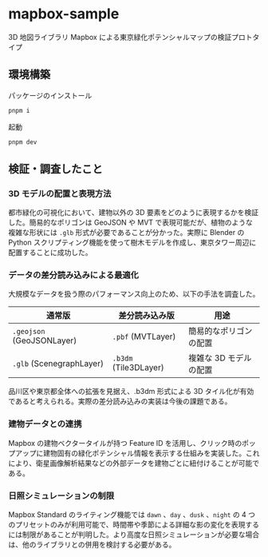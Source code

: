 # mapbox-sample

3D 地図ライブラリ Mapbox による東京緑化ポテンシャルマップの検証プロトタイプ

## 環境構築

パッケージのインストール

```sh
pnpm i
```

起動

```sh
pnpm dev
```

## 検証・調査したこと

### 3D モデルの配置と表現方法

都市緑化の可視化において、建物以外の 3D 要素をどのように表現するかを検証した。簡易的なポリゴンは GeoJSON や MVT で表現可能だが、植物のような複雑な形状には `.glb` 形式が必要であることが分かった。実際に Blender の Python スクリプティング機能を使って樹木モデルを作成し、東京タワー周辺に配置することに成功した。

### データの差分読み込みによる最適化

大規模なデータを扱う際のパフォーマンス向上のため、以下の手法を調査した。

| 通常版                    | 差分読み込み版        | 用途                   |
| ------------------------- | --------------------- | ---------------------- |
| `.geojson` (GeoJSONLayer) | `.pbf` (MVTLayer)     | 簡易的なポリゴンの配置 |
| `.glb` (ScenegraphLayer)  | `.b3dm` (Tile3DLayer) | 複雑な 3D モデルの配置 |

品川区や東京都全体への拡張を見据え、.b3dm 形式による 3D タイル化が有効であると考えられる。実際の差分読み込みの実装は今後の課題である。

### 建物データとの連携

Mapbox の建物ベクタータイルが持つ Feature ID を活用し、クリック時のポップアップに建物固有の緑化ポテンシャル情報を表示する仕組みを実装した。これにより、衛星画像解析結果などの外部データを建物ごとに紐付けることが可能である。

### 日照シミュレーションの制限

Mapbox Standard のライティング機能では `dawn` 、`day` 、`dusk` 、`night` の 4 つのプリセットのみが利用可能で、時間帯や季節による詳細な影の変化を表現するには制限があることが判明した。より高度な日照シミュレーションが必要な場合は、他のライブラリとの併用を検討する必要がある。
